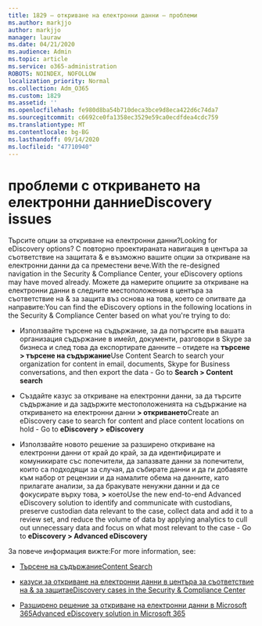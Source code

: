 ```yaml
---
title: 1829 – откриване на електронни данни – проблеми
ms.author: markjjo
author: markjjo
manager: lauraw
ms.date: 04/21/2020
ms.audience: Admin
ms.topic: article
ms.service: o365-administration
ROBOTS: NOINDEX, NOFOLLOW
localization_priority: Normal
ms.collection: Adm_O365
ms.custom: 1829
ms.assetid: ''
ms.openlocfilehash: fe980d8ba54b710deca3bce9d8eca422d6c74da7
ms.sourcegitcommit: c6692ce0fa1358ec3529e59ca0ecdfdea4cdc759
ms.translationtype: MT
ms.contentlocale: bg-BG
ms.lasthandoff: 09/14/2020
ms.locfileid: "47710940"
---
```

# <a name="ediscovery-issues"></a><span data-ttu-id="68e20-102">проблеми с откриването на електронни данни</span><span class="sxs-lookup"><span data-stu-id="68e20-102">eDiscovery issues</span></span>

<span data-ttu-id="68e20-103">Търсите опции за откриване на електронни данни?</span><span class="sxs-lookup"><span data-stu-id="68e20-103">Looking for eDiscovery options?</span></span> <span data-ttu-id="68e20-104">С повторно проектираната навигация в центъра за съответствие на защитата & е възможно вашите опции за откриване на електронни данни да са преместени вече.</span><span class="sxs-lookup"><span data-stu-id="68e20-104">With the re-designed navigation in the Security & Compliance Center, your eDiscovery options may have moved already.</span></span>  <span data-ttu-id="68e20-105">Можете да намерите опциите за откриване на електронни данни в следните местоположения в центъра за съответствие на & за защита въз основа на това, което се опитвате да направите:</span><span class="sxs-lookup"><span data-stu-id="68e20-105">You can find the eDiscovery options in the following locations in the Security & Compliance Center based on what you're trying to do:</span></span>

- <span data-ttu-id="68e20-106">Използвайте търсене на съдържание, за да потърсите във вашата организация съдържание в имейл, документи, разговори в Skype за бизнеса и след това да експортирате данните – отидете на **търсене > търсене на съдържание**</span><span class="sxs-lookup"><span data-stu-id="68e20-106">Use Content Search to search your organization for content in email, documents, Skype for Business conversations, and then export the data - Go to **Search > Content search**</span></span>

- <span data-ttu-id="68e20-107">Създайте казус за откриване на електронни данни, за да търсите съдържание и да задържите местоположенията на съдържание на откриването на електронни данни **> откриването**</span><span class="sxs-lookup"><span data-stu-id="68e20-107">Create an eDiscovery case to search for content and place content locations on hold - Go to **eDiscovery > eDiscovery**</span></span>

- <span data-ttu-id="68e20-108">Използвайте новото решение за разширено откриване на електронни данни от край до край, за да идентифицирате и комуникирате със попечители, да запазвате данни за попечители, които са подходящи за случая, да събирате данни и да ги добавяте към набор от рецензии и да намалите обема на данните, като прилагате анализи, за да бракувате ненужни данни и да се фокусирате върху това, **>** което</span><span class="sxs-lookup"><span data-stu-id="68e20-108">Use the new end-to-end Advanced eDiscovery solution to identify and communicate with custodians, preserve custodian data relevant to the case, collect data and add it to a review set, and reduce the volume of data by applying analytics to cull out unnecessary data and focus on what most relevant to the case -  Go to **eDiscovery > Advanced eDiscovery**</span></span>

<span data-ttu-id="68e20-109">За повече информация вижте:</span><span class="sxs-lookup"><span data-stu-id="68e20-109">For more information, see:</span></span>

- [<span data-ttu-id="68e20-110">Търсене на съдържание</span><span class="sxs-lookup"><span data-stu-id="68e20-110">Content Search</span></span>](https://docs.microsoft.com/microsoft-365/compliance/content-search)

- [<span data-ttu-id="68e20-111">казуси за откриване на електронни данни в центъра за съответствие на & за защита</span><span class="sxs-lookup"><span data-stu-id="68e20-111">eDiscovery cases in the Security & Compliance Center</span></span>](https://docs.microsoft.com/microsoft-365/compliance/ediscovery-cases)

- [<span data-ttu-id="68e20-112">Разширено решение за откриване на електронни данни в Microsoft 365</span><span class="sxs-lookup"><span data-stu-id="68e20-112">Advanced eDiscovery solution in Microsoft 365</span></span>](https://docs.microsoft.com/microsoft-365/compliance/overview-ediscovery-20)
